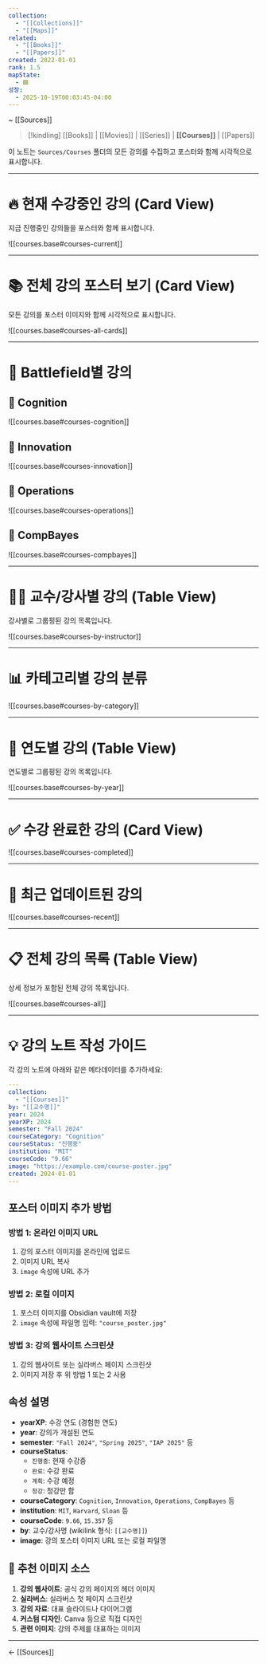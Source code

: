 ```yaml
---
collection:
  - "[[Collections]]"
  - "[[Maps]]"
related:
  - "[[Books]]"
  - "[[Papers]]"
created: 2022-01-01
rank: 1.5
mapState:
  - 🟩
성장:
  - 2025-10-19T00:03:45-04:00
---
```

~ [[Sources]]

> [!kindling] [[Books]] | [[Movies]] | [[Series]] | **[[Courses]]** | [[Papers]]

이 노트는 `Sources/Courses` 폴더의 모든 강의를 수집하고 포스터와 함께 시각적으로 표시합니다.

---

# 🔥 현재 수강중인 강의 (Card View)

지금 진행중인 강의들을 포스터와 함께 표시합니다.

![[courses.base#courses-current]]

---

# 📚 전체 강의 포스터 보기 (Card View)

모든 강의를 포스터 이미지와 함께 시각적으로 표시합니다.

![[courses.base#courses-all-cards]]

---

# 🔬 Battlefield별 강의

## 👾 Cognition

![[courses.base#courses-cognition]]

## 🐢 Innovation

![[courses.base#courses-innovation]]

## 🐙 Operations

![[courses.base#courses-operations]]

## 🐅 CompBayes

![[courses.base#courses-compbayes]]

---

# 👨‍🏫 교수/강사별 강의 (Table View)

강사별로 그룹핑된 강의 목록입니다.

![[courses.base#courses-by-instructor]]

---

# 📊 카테고리별 강의 분류

![[courses.base#courses-by-category]]

---

# 📅 연도별 강의 (Table View)

연도별로 그룹핑된 강의 목록입니다.

![[courses.base#courses-by-year]]

---

# ✅ 수강 완료한 강의 (Card View)

![[courses.base#courses-completed]]

---

# 🌟 최근 업데이트된 강의

![[courses.base#courses-recent]]

---

# 📋 전체 강의 목록 (Table View)

상세 정보가 포함된 전체 강의 목록입니다.

![[courses.base#courses-all]]

---

# 💡 강의 노트 작성 가이드

각 강의 노트에 아래와 같은 메타데이터를 추가하세요:

```yaml
---
collection:
  - "[[Courses]]"
by: "[[교수명]]"
year: 2024
yearXP: 2024
semester: "Fall 2024"
courseCategory: "Cognition"
courseStatus: "진행중"
institution: "MIT"
courseCode: "9.66"
image: "https://example.com/course-poster.jpg"
created: 2024-01-01
---
```

## 포스터 이미지 추가 방법

### 방법 1: 온라인 이미지 URL
1. 강의 포스터 이미지를 온라인에 업로드
2. 이미지 URL 복사
3. `image` 속성에 URL 추가

### 방법 2: 로컬 이미지
1. 포스터 이미지를 Obsidian vault에 저장
2. `image` 속성에 파일명 입력: `"course_poster.jpg"`

### 방법 3: 강의 웹사이트 스크린샷
1. 강의 웹사이트 또는 실라버스 페이지 스크린샷
2. 이미지 저장 후 위 방법 1 또는 2 사용

## 속성 설명

- **yearXP**: 수강 연도 (경험한 연도)
- **year**: 강의가 개설된 연도
- **semester**: `"Fall 2024"`, `"Spring 2025"`, `"IAP 2025"` 등
- **courseStatus**: 
  - `진행중`: 현재 수강중
  - `완료`: 수강 완료
  - `계획`: 수강 예정
  - `청강`: 청강만 함
- **courseCategory**: `Cognition`, `Innovation`, `Operations`, `CompBayes` 등
- **institution**: `MIT`, `Harvard`, `Sloan` 등
- **courseCode**: `9.66`, `15.357` 등
- **by**: 교수/강사명 (wikilink 형식: `[[교수명]]`)
- **image**: 강의 포스터 이미지 URL 또는 로컬 파일명

## 🎯 추천 이미지 소스

1. **강의 웹사이트**: 공식 강의 페이지의 헤더 이미지
2. **실라버스**: 실라버스 첫 페이지 스크린샷
3. **강의 자료**: 대표 슬라이드나 다이어그램
4. **커스텀 디자인**: Canva 등으로 직접 디자인
5. **관련 이미지**: 강의 주제를 대표하는 이미지

---

← [[Sources]]
